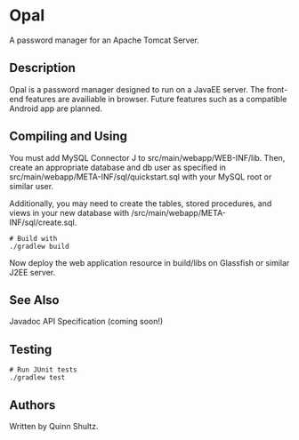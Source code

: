 # Opal
A password manager for an Apache Tomcat Server.


## Description
Opal is a password manager designed to run on a JavaEE server. The front-end features are availiable in browser. Future features such as a compatible Android app are planned.


## Compiling and Using
You must add MySQL Connector J to src/main/webapp/WEB-INF/lib. Then, create an appropriate database and db user as specified in src/main/webapp/META-INF/sql/quickstart.sql with your MySQL root or similar user.

Additionally, you may need to create the tables, stored procedures, and views in your new database with /src/main/webapp/META-INF/sql/create.sql.

```
# Build with
./gradlew build
```

Now deploy the web application resource in build/libs on Glassfish or similar J2EE server.


## See Also
Javadoc API Specification (coming soon!)

## Testing
```
# Run JUnit tests
./gradlew test
```

## Authors
Written by Quinn Shultz.
